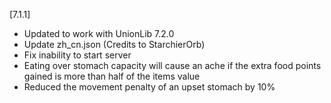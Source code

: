 [7.1.1]
- Updated to work with UnionLib 7.2.0
- Update zh_cn.json (Credits to StarchierOrb)
- Fix inability to start server
- Eating over stomach capacity will cause an ache if the extra food points gained is more than half of the items value
- Reduced the movement penalty of an upset stomach by 10%